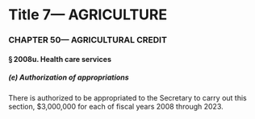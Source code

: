 
# Title 7— AGRICULTURE
### CHAPTER 50— AGRICULTURAL CREDIT
#### § 2008u. Health care services
##### (e) Authorization of appropriations

There is authorized to be appropriated to the Secretary to carry out this section, $3,000,000 for each of fiscal years 2008 through 2023.
